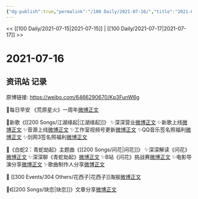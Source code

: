 ```yaml
---
{"dg-publish":true,"permalink":"/100 Daily/2021-07-16/","title":"2021-07-16","created":"2023-04-09T22:42:03.743+08:00","updated":"2023-04-09T22:43:22.250+08:00"}
---
```



<< [[100 Daily/2021-07-15\|2021-07-15]] | [[100 Daily/2021-07-17\|2021-07-17]] >>

# 2021-07-16

## 资讯站 记录

原博链接: https://weibo.com/6466290670/Kp3FunW6g

🌊每日早安
《荒原星火》一周年[微博正文](https://m.weibo.cn/6466290670/4659488898417185)

🌊新歌《[[200 Songs/江湖缘起\|江湖缘起]]》
✨深深营业[微博正文](https://m.weibo.cn/6466290670/4659525938057502)
✨新歌上线[微博正文](https://m.weibo.cn/6466290670/4659527100665044)
✨音源上线[微博正文](https://m.weibo.cn/6466290670/4659526210950016)
✨工作室视频号更新[微博正文](https://m.weibo.cn/6466290670/4659635468371527)
✨QQ音乐签名照福利[微博正文](https://m.weibo.cn/6466290670/4659554048279790)
✨剑网3签名照福利[微博正文](https://m.weibo.cn/6466290670/4659538152130273)

🌊《白蛇2：青蛇劫起》主题曲《[[200 Songs/问花\|问花]]》
✨深深解读《问花》[微博正文](https://m.weibo.cn/6466290670/4659529998144615)
✨深深聊《青蛇劫起》[微博正文](https://m.weibo.cn/6466290670/4659531508353186)
✨B站《问花》挑战赛[微博正文](https://m.weibo.cn/6466290670/4659535414035092)
✨电影导演分享[微博正文](https://m.weibo.cn/6466290670/4659678786619549)
✨歌曲制作人分享[微博正文](https://m.weibo.cn/6466290670/4659678207804495)

🌊 [[300 Events/304 Others/花西子\|花西子]]海报[微博正文](https://m.weibo.cn/6466290670/4659594641543463)

🌊《[[200 Songs/玦恋\|玦恋]]》文章分享[微博正文](https://m.weibo.cn/6466290670/4659671397567397)
